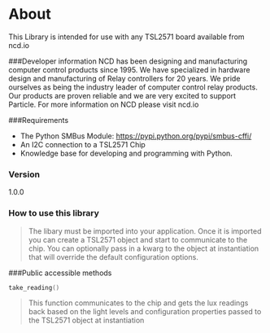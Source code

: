 # About

This Library is intended for use with any TSL2571 board available from ncd.io

###Developer information
NCD has been designing and manufacturing computer control products since 1995.  We have specialized in hardware design and manufacturing of Relay controllers for 20 years.  We pride ourselves as being the industry leader of computer control relay products.  Our products are proven reliable and we are very excited to support Particle.  For more information on NCD please visit ncd.io

###Requirements
- The Python SMBus Module: https://pypi.python.org/pypi/smbus-cffi/
- An I2C connection to a TSL2571 Chip
- Knowledge base for developing and programming with Python.

### Version
1.0.0

### How to use this library

>The libary must be imported into your application. Once it is imported you can create a TSL2571 object and start to
>communicate to the chip. You can optionally pass in a kwarg to the object at instantiation that will override the default
>configuration options.

###Public accessible methods
```cpp
take_reading()
```
>This function communicates to the chip and gets the lux readings back based on the light levels and configuration
>properties passed to the TSL2571 object at instantiation
